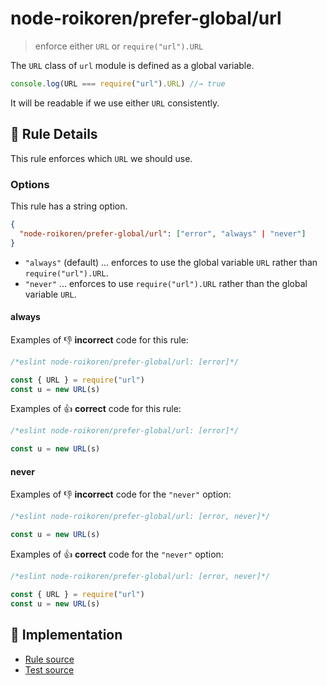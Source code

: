 # node-roikoren/prefer-global/url
> enforce either `URL` or `require("url").URL`

The `URL` class of `url` module is defined as a global variable.

```js
console.log(URL === require("url").URL) //→ true
```

It will be readable if we use either `URL` consistently.

## 📖 Rule Details

This rule enforces which `URL` we should use.

### Options

This rule has a string option.

```json
{
  "node-roikoren/prefer-global/url": ["error", "always" | "never"]
}
```

- `"always"` (default) ... enforces to use the global variable `URL` rather than `require("url").URL`.
- `"never"` ... enforces to use `require("url").URL` rather than the global variable `URL`.

#### always

Examples of :-1: **incorrect** code for this rule:

```js
/*eslint node-roikoren/prefer-global/url: [error]*/

const { URL } = require("url")
const u = new URL(s)
```

Examples of :+1: **correct** code for this rule:

```js
/*eslint node-roikoren/prefer-global/url: [error]*/

const u = new URL(s)
```

#### never

Examples of :-1: **incorrect** code for the `"never"` option:

```js
/*eslint node-roikoren/prefer-global/url: [error, never]*/

const u = new URL(s)
```

Examples of :+1: **correct** code for the `"never"` option:

```js
/*eslint node-roikoren/prefer-global/url: [error, never]*/

const { URL } = require("url")
const u = new URL(s)
```

## 🔎 Implementation

- [Rule source](https://github.com/roikoren755/eslint-plugin-node/blob/v3.0.2/src/rules/prefer-global/url.ts)
- [Test source](https://github.com/roikoren755/eslint-plugin-node/blob/v3.0.2/tests/src/rules/prefer-global/url.ts)
